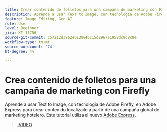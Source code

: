 ```yaml
---
title: Crear contenido de folletos para una campaña de marketing con Firefly
description: Aprende a usar Text to Image, con tecnología de Adobe Firefly, en contenido localizado de Adobe Express de una campaña global de marketing hotelero
feature: Image Editing, Gen AI
role: User
level: Beginner
jira: KT-13756
source-git-commit: c57212d39b2e613964bc15d2967a1958dc0c8c8e
workflow-type: tm+mt
source-wordcount: '74'
ht-degree: 4%

---
```


# Crea contenido de folletos para una campaña de marketing con Firefly

Aprende a usar Text to Image, con tecnología de Adobe Firefly, en Adobe Express para crear contenido localizado a partir de una campaña global de marketing hotelero. Este tutorial utiliza el nuevo [Adobe Express](https://www.adobe.com/express/).

>[!VIDEO](https://video.tv.adobe.com/v/3422426?quality=12&learn=on&hidetitle=true)
